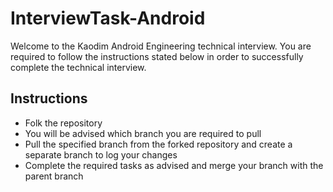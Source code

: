 # InterviewTask-Android

Welcome to the Kaodim Android Engineering technical interview. You are required to follow the instructions stated below in order to successfully complete the technical interview.

## Instructions
- Folk the repository
- You will be advised which branch you are required to pull
- Pull the specified branch from the forked repository and create a separate branch to log your changes
- Complete the required tasks as advised and merge your branch with the parent branch
